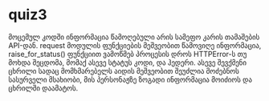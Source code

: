 # quiz3
  მოცემულ კოდში ინფორმაცია წამოღებული არის სამეფო კარის თამაშების API-დან. request მოდულის ფუნქციების მეშვეობით წამოვიღე ინფორმაცია, raise_for_status() ფუნქციით ვამოწმებ პროცესის დროს HTTPError-ს თუ მოხდა შეცდომა, მომაქ ასევე სტატუს კოდი, და ჰედერი. 
  ასევე შევქმენი ცხრილი სადაც მომხმარებელს აიდის მეშვეობით შეუძლია მოძებნოს სასურველი მსახიობი, მის პერსონაჟზე ზოგადი ინფორმაცია მოიძიოს და ცხრილში დაამატოს.
